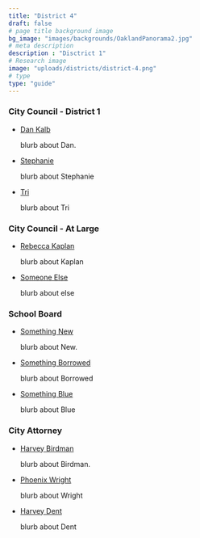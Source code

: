 ```yaml
---
title: "District 4"
draft: false
# page title background image
bg_image: "images/backgrounds/OaklandPanorama2.jpg"
# meta description
description : "Disctrict 1"
# Research image
image: "uploads/districts/district-4.png"
# type
type: "guide"
---
```


### City Council - District 1
- [Dan Kalb](/candidates/dan-kalb)

  blurb about Dan.

- [Stephanie](/candidates/invalid)

  blurb about Stephanie

- [Tri](/candidates/invalid)

  blurb about Tri

### City Council - At Large
- [Rebecca Kaplan](/candidates/invalid)

  blurb about Kaplan

- [Someone Else](/candidates/invalid)

  blurb about else

### School Board
- [Something New](/candidates/dan-kalb)

  blurb about New.

- [Something Borrowed](/candidates/invalid)

  blurb about Borrowed

- [Something Blue](/candidates/invalid)

  blurb about Blue

### City Attorney
- [Harvey Birdman](/candidates/dan-kalb)

  blurb about Birdman.

- [Phoenix Wright](/candidates/invalid)

  blurb about Wright

- [Harvey Dent](/candidates/invalid)

  blurb about Dent